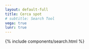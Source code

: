```yaml
---
layout: default-full
title: Cerca spot
# subtitle: Search Tool
vega: true
lunr: true
---
```


{% include components/search.html %}

